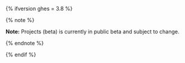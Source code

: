 {% ifversion ghes = 3.8 %}

{% note %}

**Note:** Projects (beta) is currently in public beta and subject to change.

{% endnote %}

{% endif %}